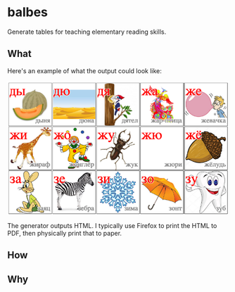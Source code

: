 # balbes

Generate tables for teaching elementary reading skills.

## What

Here's an example of what the output could look like:

![sample output](sample.png)

The generator outputs HTML.
I typically use Firefox to print the HTML to PDF, then physically print that to paper.

## How

## Why
